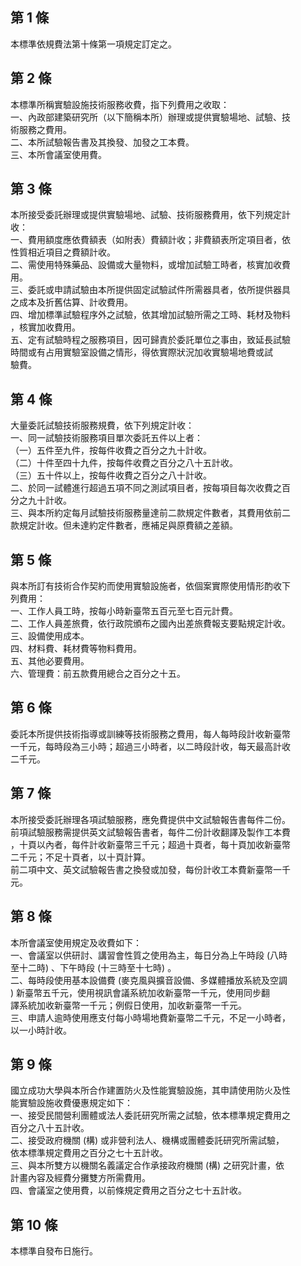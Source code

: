 第 1 條
-------
本標準依規費法第十條第一項規定訂定之。

第 2 條
-------
本標準所稱實驗設施技術服務收費，指下列費用之收取：  
一、內政部建築研究所（以下簡稱本所）辦理或提供實驗場地、試驗、技  
    術服務之費用。  
二、本所試驗報告書及其換發、加發之工本費。  
三、本所會議室使用費。

第 3 條
-------
本所接受委託辦理或提供實驗場地、試驗、技術服務費用，依下列規定計  
收：  
一、費用額度應依費額表（如附表）費額計收；非費額表所定項目者，依  
    性質相近項目之費額計收。  
二、需使用特殊藥品、設備或大量物料，或增加試驗工時者，核實加收費  
    用。  
三、委託或申請試驗由本所提供固定試驗試件所需器具者，依所提供器具  
    之成本及折舊估算、計收費用。  
四、增加標準試驗程序外之試驗，依其增加試驗所需之工時、耗材及物料  
    ，核實加收費用。  
五、定有試驗時程之服務項目，因可歸責於委託單位之事由，致延長試驗  
    時間或有占用實驗室設備之情形，得依實際狀況加收實驗場地費或試  
    驗費。

第 4 條
-------
大量委託試驗技術服務規費，依下列規定計收：  
一、同一試驗技術服務項目單次委託五件以上者：  
（一）五件至九件，按每件收費之百分之九十計收。  
（二）十件至四十九件，按每件收費之百分之八十五計收。  
（三）五十件以上，按每件收費之百分之八十計收。  
二、於同一試體進行超過五項不同之測試項目者，按每項目每次收費之百  
    分之九十計收。  
三、與本所約定每月試驗技術服務量達前二款規定件數者，其費用依前二  
    款規定計收。但未達約定件數者，應補足與原費額之差額。

第 5 條
-------
與本所訂有技術合作契約而使用實驗設施者，依個案實際使用情形酌收下  
列費用：  
一、工作人員工時，按每小時新臺幣五百元至七百元計費。  
二、工作人員差旅費，依行政院頒布之國內出差旅費報支要點規定計收。  
三、設備使用成本。  
四、材料費、耗材費等物料費用。  
五、其他必要費用。  
六、管理費：前五款費用總合之百分之十五。

第 6 條
-------
委託本所提供技術指導或訓練等技術服務之費用，每人每時段計收新臺幣  
一千元，每時段為三小時；超過三小時者，以二時段計收，每天最高計收  
二千元。

第 7 條
-------
本所接受委託辦理各項試驗服務，應免費提供中文試驗報告書每件二份。  
前項試驗服務需提供英文試驗報告書者，每件二份計收翻譯及製作工本費  
，十頁以內者，每件計收新臺幣三千元；超過十頁者，每十頁加收新臺幣  
二千元；不足十頁者，以十頁計算。  
前二項中文、英文試驗報告書之換發或加發，每份計收工本費新臺幣一千  
元。

第 8 條
-------
本所會議室使用規定及收費如下：  
一、會議室以供研討、講習會性質之使用為主，每日分為上午時段 (八時  
    至十二時) 、下午時段 (十三時至十七時) 。  
二、每時段使用基本設備費 (麥克風與擴音設備、多媒體播放系統及空調  
    ) 新臺幣五千元，使用視訊會議系統加收新臺幣一千元，使用同步翻  
    譯系統加收新臺幣一千元；例假日使用，加收新臺幣一千元。  
三、申請人逾時使用應支付每小時場地費新臺幣二千元，不足一小時者，  
    以一小時計收。

第 9 條
-------
國立成功大學與本所合作建置防火及性能實驗設施，其申請使用防火及性  
能實驗設施收費優惠規定如下：  
一、接受民間營利團體或法人委託研究所需之試驗，依本標準規定費用之  
    百分之八十五計收。  
二、接受政府機關 (構) 或非營利法人、機構或團體委託研究所需試驗，  
    依本標準規定費用之百分之七十五計收。  
三、與本所雙方以機關名義議定合作承接政府機關 (構) 之研究計畫，依  
    計畫內容及經費分攤雙方所需費用。  
四、會議室之使用費，以前條規定費用之百分之七十五計收。

第 10 條
--------
本標準自發布日施行。

